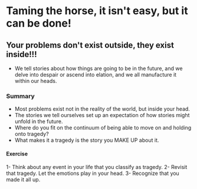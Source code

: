 # Taming the horse, it isn't easy, but it can be done!

## Your problems don't exist outside, they exist inside!!!

- We tell stories about how things are going to be in the future, and we delve into despair or ascend into elation, and we all manufacture it within our heads.

### Summary

- Most problems exist not in the reality of the world, but inside your head.
- The stories we tell ourselves set up an expectation of how stories might unfold in the future.
- Where do you fit on the continuum of being able to move on and holding onto tragedy?
- What makes it a tragedy is the story you MAKE UP about it.

#### Exercise

1- Think about any event in your life that you classify as tragedy.
2- Revisit that tragedy. Let the emotions play in your head.
3- Recognize that you made it all up.
